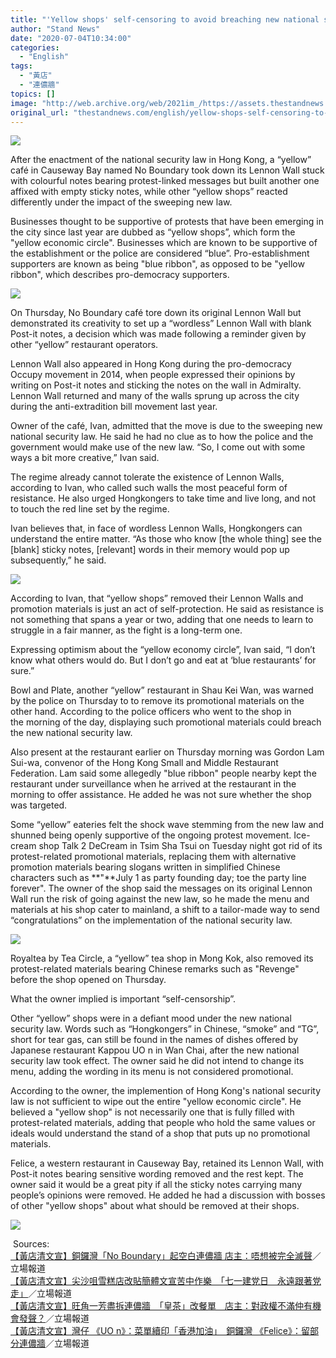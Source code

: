 ```yaml
---
title: "'Yellow shops' self-censoring to avoid breaching new national security law"
author: "Stand News"
date: "2020-07-04T10:34:00"
categories:
  - "English"
tags:
  - "黃店"
  - "連儂牆"
topics: []
image: "http://web.archive.org/web/2021im_/https://assets.thestandnews.com/media/photos/83245566_4238048139601259_7289120480575967299_o20copy_6jGW2.png"
original_url: "thestandnews.com/english/yellow-shops-self-censoring-to-avoid-breaching-new-national-security-law"
---
```

![](http://web.archive.org/web/2021im_/https://assets.thestandnews.com/media/photos/83245566_4238048139601259_7289120480575967299_o20copy_6jGW2.png)

After the enactment of the national security law in Hong Kong, a “yellow” café in Causeway Bay named No Boundary took down its Lennon Wall stuck with colourful notes bearing protest-linked messages but built another one affixed with empty sticky notes, while other “yellow shops” reacted differently under the impact of the sweeping new law.

Businesses thought to be supportive of protests that have been emerging in the city since last year are dubbed as “yellow shops”, which form the "yellow economic circle". Businesses which are known to be supportive of the establishment or the police are considered “blue”. Pro-establishment supporters are known as being "blue ribbon", as opposed to be "yellow ribbon", which describes pro-democracy supporters.

![](http://web.archive.org/web/2021im_/https://assets.thestandnews.com/media/photos/106757928_4238048046267935_273267447786810871_o_EJFFp.png)

On Thursday, No Boundary café tore down its original Lennon Wall but demonstrated its creativity to set up a “wordless” Lennon Wall with blank Post-it notes, a decision which was made following a reminder given by other “yellow” restaurant operators.

Lennon Wall also appeared in Hong Kong during the pro-democracy Occupy movement in 2014, when people expressed their opinions by writing on Post-it notes and sticking the notes on the wall in Admiralty. Lennon Wall returned and many of the walls sprung up across the city during the anti-extradition bill movement last year.

Owner of the café, Ivan, admitted that the move is due to the sweeping new national security law. He said he had no clue as to how the police and the government would make use of the new law. “So, I come out with some ways a bit more creative,” Ivan said.

The regime already cannot tolerate the existence of Lennon Walls, according to Ivan, who called such walls the most peaceful form of resistance. He also urged Hongkongers to take time and live long, and not to touch the red line set by the regime.

Ivan believes that, in face of wordless Lennon Walls, Hongkongers can understand the entire matter. “As those who know \[the whole thing\] see the \[blank\] sticky notes, \[relevant\] words in their memory would pop up subsequently,” he said.

![](http://web.archive.org/web/2021im_/https://assets.thestandnews.com/media/photos/75557373_4239020599504013_434085730208602799_o_KU2Di.png)

According to Ivan, that “yellow shops” removed their Lennon Walls and promotion materials is just an act of self-protection. He said as resistance is not something that spans a year or two, adding that one needs to learn to struggle in a fair manner, as the fight is a long-term one.

Expressing optimism about the “yellow economy circle”, Ivan said, “I don’t know what others would do. But I don’t go and eat at ‘blue restaurants’ for sure.”

Bowl and Plate, another “yellow” restaurant in Shau Kei Wan, was warned by the police on Thursday to to remove its promotional materials on the other hand. According to the police officers who went to the shop in the morning of the day, displaying such promotional materials could breach the new national security law.

Also present at the restaurant earlier on Thursday morning was Gordon Lam Sui-wa, convenor of the Hong Kong Small and Middle Restaurant Federation. Lam said some allegedly "blue ribbon" people nearby kept the restaurant under surveillance when he arrived at the restaurant in the morning to offer assistance. He added he was not sure whether the shop was targeted.

Some “yellow” eateries felt the shock wave stemming from the new law and shunned being openly supportive of the ongoing protest movement. Ice-cream shop Talk 2 DeCream in Tsim Sha Tsui on Tuesday night got rid of its protest-related promotional materials, replacing them with alternative promotion materials bearing slogans written in simplified Chinese characters such as **"**July 1 as party founding day; toe the party line forever". The owner of the shop said the messages on its original Lennon Wall run the risk of going against the new law, so he made the menu and materials at his shop cater to mainland, a shift to a tailor-made way to send “congratulations” on the implementation of the national security law.

![](http://web.archive.org/web/2021im_/https://assets.thestandnews.com/media/photos/105600823_10223544418467199_6413468945421508585_o_XnXIu.png)

Royaltea by Tea Circle, a “yellow” tea shop in Mong Kok, also removed its protest-related materials bearing Chinese remarks such as "Revenge" before the shop opened on Thursday.

What the owner implied is important “self-censorship”.

Other “yellow” shops were in a defiant mood under the new national security law. Words such as “Hongkongers” in Chinese, “smoke” and “TG”, short for tear gas, can still be found in the names of dishes offered by Japanese restaurant Kappou UO n in Wan Chai, after the new national security law took effect. The owner said he did not intend to change its menu, adding the wording in its menu is not considered promotional.

According to the owner, the implemention of Hong Kong's national security law is not sufficient to wipe out the entire "yellow economic circle". He believed a "yellow shop" is not necessarily one that is fully filled with protest-related materials, adding that people who hold the same values or ideals would understand the stand of a shop that puts up no promotional materials.

Felice, a western restaurant in Causeway Bay, retained its Lennon Wall, with Post-it notes bearing sensitive wording removed and the rest kept. The owner said it would be a great pity if all the sticky notes carrying many people’s opinions were removed. He added he had a discussion with bosses of other "yellow shops" about what should be removed at their shops.

![](http://web.archive.org/web/2021im_/https://assets.thestandnews.com/media/photos/104756059_10163914017720192_8292915328917445679_o_4IjQO.png)

 Sources:  
[【黃店清文宣】銅鑼灣「No Boundary」起空白連儂牆 店主：唔想被完全滅聲](../../politics/%E9%BB%83%E5%BA%97%E6%B8%85%E6%96%87%E5%AE%A3-%E9%8A%85%E9%91%BC%E7%81%A3-no-boundary-%E8%B5%B7%E7%A9%BA%E7%99%BD%E9%80%A3%E5%84%82%E7%89%86-%E5%BA%97%E4%B8%BB-%E5%94%94%E6%83%B3%E8%A2%AB%E5%AE%8C%E5%85%A8%E6%BB%85%E8%81%B2/)／立場報道  
[【黃店清文宣】尖沙咀雪糕店改貼簡體文宣苦中作樂　「七一建党日　永遠跟著党走」](../../politics/%E9%BB%83%E5%BA%97%E6%B8%85%E6%96%87%E5%AE%A3-%E5%B0%96%E6%B2%99%E5%92%80%E9%9B%AA%E7%B3%95%E5%BA%97%E6%94%B9%E8%B2%BC%E7%B0%A1%E9%AB%94%E6%96%87%E5%AE%A3%E8%8B%A6%E4%B8%AD%E4%BD%9C%E6%A8%82-%E4%B8%83%E4%B8%80%E5%BB%BA%E5%85%9A%E6%97%A5-%E6%B0%B8%E9%81%A0%E8%B7%9F%E8%91%97%E5%85%9A%E8%B5%B0/)／立場報道  
[【黃店清文宣】旺角一芳盡拆連儂牆　「皇茶」改餐單　店主：對政權不滿仲有機會發聲？](../../politics/%E9%BB%83%E5%BA%97%E6%B8%85%E6%96%87%E5%AE%A3-%E6%97%BA%E8%A7%92%E4%B8%80%E8%8A%B3%E7%9B%A1%E6%8B%86%E9%80%A3%E5%84%82%E7%89%86-%E7%9A%87%E8%8C%B6-%E6%94%B9%E9%A4%90%E5%96%AE-%E5%BA%97%E4%B8%BB-%E5%B0%8D%E6%94%BF%E6%AC%8A%E4%B8%8D%E6%BB%BF%E4%BB%B2%E6%9C%89%E6%A9%9F%E6%9C%83%E7%99%BC%E8%81%B2/)／立場報道  
[【黃店清文宣】灣仔 《UO n》：菜單續印「香港加油」　銅鑼灣 《Felice》：留部分連儂牆](../../politics/%E9%BB%83%E5%BA%97%E6%B8%85%E6%96%87%E5%AE%A3-%E7%81%A3%E4%BB%94%E6%97%A5%E5%BC%8F%E9%A4%90%E5%BB%B3%E5%A0%85%E6%8C%81-%E7%85%B2%E5%BA%95-tg-%E8%8F%9C%E5%BC%8F%E5%90%8D-%E9%8A%85%E9%91%BC%E7%81%A3%E8%A5%BF%E9%A4%90%E5%BB%B3%E4%BF%9D%E7%95%99%E5%A4%A7%E9%83%A8%E5%88%86%E9%80%A3%E5%84%82%E7%89%86/)／立場報道